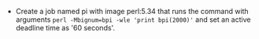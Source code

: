 - Create a job named pi with image perl:5.34 that runs the command with arguments `perl -Mbignum=bpi -wle 'print bpi(2000)'` and set an active deadline time as '60 seconds'.
